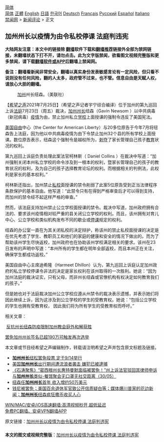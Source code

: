  <!-- 面包屑导航 --> <div class="breadcrumb"><!-- GTranslate: https://gtranslate.io/ -->  <div class="switcher notranslate">  <div class="selected">  <a href="#" onclick="return false;"> 简体</a>  </div>  <div class="option">  <a href="https://www.bannedbook.org" onclick="doGTranslate('zh-CN|zh-CN');jQuery('div.switcher div.selected a').html(jQuery(this).html());return false;" title="简体中文" class="nturl selected"> 简体</a>  <a href="https://www.bannedbook.org/zh-tw/" onclick="doGTranslate('zh-CN|zh-TW');jQuery('div.switcher div.selected a').html(jQuery(this).html());return false;" title="繁體中文" class="nturl"> 正體</a>  <a href="https://www.bannedbook.org/en/" onclick="doGTranslate('zh-CN|en');jQuery('div.switcher div.selected a').html(jQuery(this).html());return false;" title="English" class="nturl"> English</a>  <a href="https://www.bannedbook.org/ja/" onclick="doGTranslate('zh-CN|ja');jQuery('div.switcher div.selected a').html(jQuery(this).html());return false;" title="日本語" class="nturl"> 日語</a>  <a href="https://www.bannedbook.org/ko/" onclick="doGTranslate('zh-CN|ko');jQuery('div.switcher div.selected a').html(jQuery(this).html());return false;" title="한국어" class="nturl"> 한국어</a>  <a href="https://www.bannedbook.org/de/" onclick="doGTranslate('zh-CN|de');jQuery('div.switcher div.selected a').html(jQuery(this).html());return false;" title="Deutsch" class="nturl"> Deutsch</a>  <a href="https://www.bannedbook.org/fr/" onclick="doGTranslate('zh-CN|fr');jQuery('div.switcher div.selected a').html(jQuery(this).html());return false;" title="Français" class="nturl"> Français</a>  <a href="https://www.bannedbook.org/ru/" onclick="doGTranslate('zh-CN|ru');jQuery('div.switcher div.selected a').html(jQuery(this).html());return false;" title="Русский" class="nturl"> Русский</a>  <a href="https://www.bannedbook.org/es/" onclick="doGTranslate('zh-CN|es');jQuery('div.switcher div.selected a').html(jQuery(this).html());return false;" title="Español" class="nturl"> Español</a>  <a href="https://www.bannedbook.org/it/" onclick="doGTranslate('zh-CN|it');jQuery('div.switcher div.selected a').html(jQuery(this).html());return false;" title="Italiano" class="nturl"> Italiano</a>  </div>  </div>      <div class='breadcrumb-sub'><!-- Breadcrumb NavXT 6.3.0 --> <a href="https://www.bannedbook.org/" class="home">禁闻网</a> &gt; <a href="https://www.bannedbook.org/bnews/comments/" class="category">新闻评论</a> &gt; 正文</div></div><h2>加州州长以疫情为由令私校停课 法庭判违宪</h2> <p class="notice"><b>大陆网友注意：本文中的链接除 <a href="https://github.com/bannedbook/fanqiang" >翻墙</a>软件下载和<a href="https://github.com/killgcd/justmysocks/blob/master/README.md">翻墙推荐</a>链接外全部为禁网链接，未翻墙状态下打不开，请勿点击。此为文字版禁闻，欲看图文视频完整版和更多禁闻，请下载<a href="https://github.com/bannedbook/fanqiang">翻墙软件或APP</a>后翻墙上禁闻网。</p><p>备注：翻墙看新闻非常安全，翻墙以真实身份发表敏感言论有一定风险，但只看不说则没有任何风险，翻的人太多，政府管不过来，也不管。信息自由是天赋人权，请放心大胆的翻墙。</b></p>  <div class="entry"> <figure><figcaption><a href="https://www.bannedbook.org/bnews/tag/%e5%8a%a0%e5%b7%9e/" class="st_tag internal_tag" rel="tag" title="标签 加州 下的日志">加州</a>州长纽森。（美联社）</figcaption></figure> <p>【<span class='wp_keywordlink_affiliate'><a href="https://www.soundofhope.org" title="希望之声" target="_blank">希望之声</a></span>2021年7月25日】（希望之声记者宇宁综合编译）位于加州的第九巡回上诉<a href="https://www.bannedbook.org/bnews/tag/%e6%b3%95%e5%ba%ad/" class="st_tag internal_tag" rel="tag" title="标签 法庭 下的日志">法庭</a>7月23日（周五）裁决，<a href="https://www.bannedbook.org/bnews/tag/%E5%8A%A0%E5%B7%9E%E5%B7%9E%E9%95%BF/" class="st_tag internal_tag" rel="tag" title="标签 加州州长 下的日志">加州州长</a>纽森（Gavin Newsom ）以中共病毒（新冠病毒）<a href="https://www.bannedbook.org/bnews/tag/%E7%96%AB%E6%83%85/" class="st_tag internal_tag" rel="tag" title="标签 疫情 下的日志">疫情</a>为由，禁止加州私立<a href="https://www.bannedbook.org/bnews/tag/%e5%ad%a6%e6%a0%a1/" class="st_tag internal_tag" rel="tag" title="标签 学校 下的日志">学校</a>上面授课的强制令违反了美国宪法。</p> <p><span class='wp_keywordlink'><a href="https://www.bannedbook.org/forum2/topic894.html" title="美国自由的故事" target="_blank">美国自由</a></span>中心（the Center for American Liberty）与20多位原告于今年7月将纽森告上法庭，因为他以中共病毒疫情为由下令禁止加州32个县的所有学校上面授课。数位原告表示，纽森这个强制令是越权所为，<span class='wp_keywordlink'><a href="https://www.bannedbook.org/forum2/topic21.html" title="《剥夺》 黄建民 著" target="_blank">剥夺</a></span>了家长管理自己孩子<a href="https://www.bannedbook.org/bnews/tag/%e6%95%99%e8%82%b2/" class="st_tag internal_tag" rel="tag" title="标签 教育 下的日志">教育</a>状况的权利。</p> <p>第九巡回上诉庭负责处理此案法官柯林斯（ Daniel Collins ）在裁决中写道：“加州强制关闭本州私立学校的命令涉及到一根本的权利，暨家长管理自己的孩子的教育状况的权利，及为自己的孩子选择教育论坛的权利。而根据相关的判例法，此权利是家长的基本权利。”</p>  <p>柯林斯还指出，加州禁止<a href="https://www.bannedbook.org/bnews/tag/%E7%A7%81%E6%A0%A1/" class="st_tag internal_tag" rel="tag" title="标签 私校 下的日志">私校</a>面授课的禁令削弱了此案5位原告受到正当法律程序条款保护的基本自由。他写道：“此禁令只有在得到严格审查后才可以得到支持，而加州的禁令经不起这样严格的审查。”</p> <p>然而，该法庭支持加州禁止公立学校面授课的禁令。裁决中写道，加州政府拥有合法的、要求该州疫情相对较严重的县关闭公立学校的权利。而且，该州拥有对育儿中心、公立学校和类似机构发布不同的歇业或<a href="https://www.bannedbook.org/bnews/tag/%E5%81%9C%E8%AF%BE/" class="st_tag internal_tag" rel="tag" title="标签 停课 下的日志">停课</a>规定的权利。</p> <p>纽森的办公室一直在为其关闭私校的决定辩护，称该州的禁止私校面授课的决定是在优先考虑了学生、教职员工和他们的家庭的健康和安全的情况下做出的。而为了帮助该州学生尽快返校，加州政府也在协助该州学校满足相关的要求。该州在23日发布的声明中写道：“本州所有的学生都在明年全部返校，而且本州正在关注，确保学生都成功返校。”</p>  <p>美国自由中心主席迪希隆（Harmeet Dhillon）认为，第九巡回上诉庭认定加州政府的私立学校停课令非法的决定是家长权利在该州取得的一次胜利。她说：“因为加州法庭的裁决证实，只有父母，而非州长纽森或官僚机构有权决定如何教育我们的孩子。”</p> <p>但是她也对于法庭裁决加州公立学校应遵从州禁令的裁决表示遗憾，并表示她们将因此继续上诉，因为这涉及到公立学校的学生的受教育权。她说：“包括公立学校的学生也拥有受教育权， 因此我们将为所有学生的受教育权而呼吁。”</p> <p>相关文章：</p>  <p> <a data-ved="2ahUKEwjEhfuzxv_xAhW64zgGHRbcCQIQFjABegQIAhAD" href="https://www.bayvoice.net/b5/news/us/2021/05/18/1032326.htm%E5%8F%8D%E6%8A%97%E5%B7%9E%E9%95%B7%E7%B4%90%E6%A3%AE%E9%98%B2%E7%96%AB%E9%99%90%E5%88%B6-%E5%8A%A0%E5%B7%9E%E6%95%99%E6%9C%83%E5%BA%AD%E5%A4%96%E5%92%8C%E8%A7%A3%E7%8D%B2%E5%8B%9D.html" ping="/url?sa=t&amp;source=web&amp;rct=j&amp;url=https://www.bayvoice.net/b5/news/us/2021/05/18/1032326.htm%25E5%258F%258D%25E6%258A%2597%25E5%25B7%259E%25E9%2595%25B7%25E7%25B4%2590%25E6%25A3%25AE%25E9%2598%25B2%25E7%2596%25AB%25E9%2599%2590%25E5%2588%25B6-%25E5%258A%25A0%25E5%25B7%259E%25E6%2595%2599%25E6%259C%2583%25E5%25BA%25AD%25E5%25A4%2596%25E5%2592%258C%25E8%25A7%25A3%25E7%258D%25B2%25E5%258B%259D.html&amp;ved=2ahUKEwjEhfuzxv_xAhW64zgGHRbcCQIQFjABegQIAhAD">反抗州长纽森防疫限制加州教会庭外和解获胜</a></p> <p><a data-ved="2ahUKEwiE1vbExv_xAhWawTgGHUncAnIQFjAEegQICxAD" href="https://www.soundofhope.org/post/485333?lang=b5" ping="/url?sa=t&amp;source=web&amp;rct=j&amp;url=https://www.soundofhope.org/post/485333%3Flang%3Db5&amp;ved=2ahUKEwiE1vbExv_xAhWawTgGHUncAnIQFjAEegQICxAD">罢免加州州长签名已超190万可触发再次选举</a></p> <p>本文章或节目经希望之声编辑制作，转载请注明希望之声并包含原文标题及链接。 </p>  <ul class='op-related-articles' title='相关阅读'> <li><a href='https://www.bannedbook.org/bnews/baitai/20210703/1579590.html' target='_blank'><b>加州州长</b>纽松罢免投票 定于9/14举行</a></li> <li><a href='https://www.bannedbook.org/bnews/baitai/20210620/1570524.html' target='_blank'>美国<b>加州州长</b>出行期间遭流浪者袭击 嫌犯已被逮捕</a></li> <li><a href='https://www.bannedbook.org/bnews/bannedvideo/20210530/1556843.html' target='_blank'>《石涛聚焦》“密西根州长惠特曼默面临被罢免！”州上诉法官驳回其律师申诉 与<b>加州州长</b>类似-餐馆聚会无口罩无社交距离（30/05）</a></li> <li><a href='https://www.bannedbook.org/bnews/cnnews/20210519/1549481.html' target='_blank'>纽森任<b>加州州长</b>首年 收入增约50万美元</a></li> <li><a href='https://www.bannedbook.org/bnews/bannedvideo/20210513/1545333.html' target='_blank'>钱尼被罢免；美国百余退休军官致公开信质疑白等；媒体爆川普家的花边新闻；<b>加州州长</b>纽森疯狂撒币收买人心</a></li> </ul> <p class="texttj"> <a href="https://github.com/bannedbook/fanqiang/wiki/V2ray%E6%9C%BA%E5%9C%BA" target="_blank">WIN/MAC/安卓/iOS高速翻墙:高清视频秒开,超低延迟</a><br/> <a href="https://github.com/bannedbook/fanqiang/wiki/%E7%A6%81%E9%97%BB%E7%BD%91%E5%AE%89%E5%8D%93%E7%BF%BB%E5%A2%99%E6%96%B0%E9%97%BBAPP" target="_blank">免费PC翻墙、安卓VPN翻墙APP</a></p><p>原文链接：<a class="src_link"  href="https://www.soundofhope.org/post/529181" target="_blank">加州州长以疫情为由令私校停课 法庭判违宪</a></p><a name='sharetosocial'></a>  <div style="margin-bottom:5px;padding-bottom:5px;clear:both"> <div id="archive-pix-1" class="banner-ads"> <!-- AuctionX Display platform tag START --> <div id="26318x728x90x621x_ADSLOT2" clicktrack="%%CLICK_URL_ESC%%"></div> <!-- AuctionX Display platform tag END --> </div> <div id="archive-pix-2" class="banner-ads"> <!-- AuctionX Display platform tag START --> <div id="26315x300x250x621x_ADSLOT2" clicktrack="%%CLICK_URL_ESC%%"></div> <!-- AuctionX Display platform tag END --> </div> </div>  <div id="archive-pix-1" class="banner-ads"> <!-- AuctionX Display platform tag START --> <div id="26318x728x90x621x_ADSLOT3" clicktrack="%%CLICK_URL_ESC%%"></div> <!-- AuctionX Display platform tag END --> </div> <div><b>本文的图文或视频完整版</b>：<a href='https://www.bannedbook.org/bnews/comments/20210726/1594341.html'>加州州长以疫情为由令私校停课 法庭判违宪</a></div>  </div><!--END ENTRY--> 